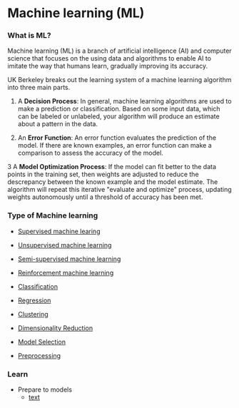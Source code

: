 # Machine learning (ML)

### What is ML?

Machine learning (ML) is a branch of artificial intelligence (AI) and computer science that focuses on the using data and algorithms to enable AI to imitate the way that humans learn, gradually improving its accuracy.

UK Berkeley breaks out the learning system of a machine learning algorithm into three main parts.

1. A **Decision Process**: In general, machine learning algorithms are used to make a prediction or classification. Based on some input data, which can be labeled or unlabeled, your algorithm will produce an estimate about a pattern in the data.

2. An **Error Function**: An error function evaluates the prediction of the model. If there are known examples, an error function can make a comparison to assess the accuracy of the model.

3 A **Model Optimization Process**: If the model can fit better to the data points in the training set, then weights are adjusted to reduce the descrepancy between the known example and the model estimate. The algorithm  will repeat this iterative "evaluate and optimize" process, updating weights autonomously until a threshold of accuracy has been met.


### Type of Machine learning

- [Supervised machine learing](101-supervised-learning/README.md)
- [Unsupervised machine learning](102-unsupervised-learning/README.md)
- [Semi-supervised machine learning](103-semi-supervised-machine-learning/README.md)
- [Reinforcement machine learning](104-reinforcement-machine-learning/README.md)


- [Classification](https://)
- [Regression](https://)
- [Clustering](https://)
- [Dimensionality Reduction](https://)
- [Model Selection](https://)
- [Preprocessing](https://)



### Learn


- Prepare to models
    - [text](https://)
